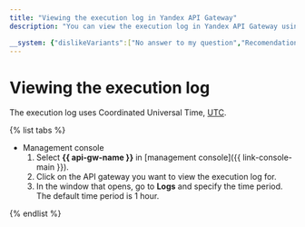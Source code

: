 ```yaml
---
title: "Viewing the execution log in Yandex API Gateway"
description: "You can view the execution log in Yandex API Gateway using the management console. To do this, select the API Gateway service, select the API gateway whose execution log you want to view. In the window that opens, go to the Logs section and specify the period. The default is set period in 1 hour. Time in the execution log is in UTC. "

__system: {"dislikeVariants":["No answer to my question","Recomendations didn't help","The content doesn't match title","Other"]}
---
```



# Viewing the execution log

The execution log uses Coordinated Universal Time, [UTC](https://en.wikipedia.org/wiki/Coordinated_Universal_Time).

{% list tabs %}

- Management console
    1. Select **{{ api-gw-name }}** in [management console]({{ link-console-main }}).
    1. Click on the API gateway you want to view the execution log for.
    1. In the window that opens, go to **Logs** and specify the time period. The default time period is 1 hour.

{% endlist %}

